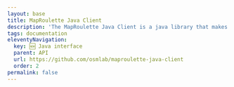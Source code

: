 ```yaml
---
layout: base
title: MapRoulette Java Client
description: 'The MapRoulette Java Client is a java library that makes it easy to create Projects, Challenges and Tasks. This library focuses primarily on creation, and does not currently implement any other API endpoints.'
tags: documentation
eleventyNavigation:
  key: 🆕 Java interface
  parent: API
  url: https://github.com/osmlab/maproulette-java-client
  order: 2
permalink: false
---
```

